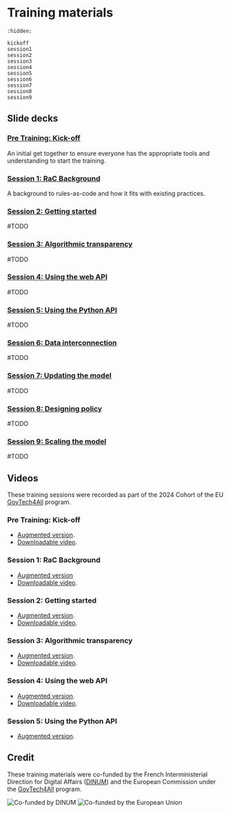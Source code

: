 # <i icon-name="book"></i> Training materials

```{toctree}
:hidden:

kickoff
session1
session2
session3
session4
session5
session6
session7
session8
session9
```

## Slide decks

### [Pre Training: Kick-off](./kickoff.md)
An initial get together to ensure everyone has the appropriate tools and understanding to start the training.

### [Session 1: RaC Background](./session1.md)
A background to rules-as-code and how it fits with existing practices.

### [Session 2: Getting started](./session2.md)
#TODO

### [Session 3: Algorithmic transparency​](./session3.md)
#TODO

### [Session 4: Using the web API​](./session4.md)
#TODO

### [Session 5: Using the Python API​](./session5.md)
#TODO

### [Session 6: Data interconnection​​](./session6.md)
#TODO

### [Session 7: Updating the model​​](./session7.md)
#TODO

### [Session 8: Designing policy​​​](./session8.md)
#TODO

### [Session 9: Scaling the model​​​​](./session9.md)
#TODO


## Videos

These training sessions were recorded as part of the 2024 Cohort of the EU [GovTech4All](https://interoperable-europe.ec.europa.eu/collection/govtechconnect/govtech4all) program.

### Pre Training: Kick-off

- [Augmented version](https://webinaire.bbb-dinum-scalelite.visio.education.fr/playback/presentation/2.3/8a90c519e4ee59747cef18db09714b2ddac0e8b9-1715760590666).
- [Downloadable video](https://cloud.openfisca.org/s/582X5QjoZ6CjTmF?dir=undefined&openfile=8096).

### Session 1: RaC Background

- [Augmented version](https://webinaire.bbb-dinum-scalelite.visio.education.fr/playback/presentation/2.3/8a90c519e4ee59747cef18db09714b2ddac0e8b9-1716360868420)
- [Downloadable video](https://cloud.openfisca.org/s/582X5QjoZ6CjTmF?dir=undefined&openfile=8178).

### Session 2: Getting started

- [Augmented version](https://webinaire.bbb-dinum-scalelite.visio.education.fr/playback/presentation/2.3/8a90c519e4ee59747cef18db09714b2ddac0e8b9-1716532557643).
- [Downloadable video](https://cloud.openfisca.org/s/582X5QjoZ6CjTmF?dir=undefined&openfile=8178).

### Session 3: Algorithmic transparency

- [Augmented version](https://webinaire.bbb-dinum-scalelite.visio.education.fr/playback/presentation/2.3/8a90c519e4ee59747cef18db09714b2ddac0e8b9-1716965399220).
- [Downloadable video](https://cloud.openfisca.org/s/582X5QjoZ6CjTmF?dir=undefined&openfile=8176).

### Session 4: Using the web API

- [Augmented version](https://webinaire.bbb-dinum-scalelite.visio.education.fr/playback/presentation/2.3/8a90c519e4ee59747cef18db09714b2ddac0e8b9-1718172092967).
- [Downloadable video](https://cloud.openfisca.org/s/582X5QjoZ6CjTmF?dir=undefined&openfile=8218).

### Session 5: Using the Python API

- [Augmented version](https://webinaire.bbb-dinum-scalelite.visio.education.fr/playback/presentation/2.3/8a90c519e4ee59747cef18db09714b2ddac0e8b9-1718779000584).

## Credit

These training materials were co-funded by the French Interministerial Direction for Digital Affairs ([DINUM](https://www.numerique.gouv.fr)) and the European Commission under the [GovTech4All](https://interoperable-europe.ec.europa.eu/collection/govtechconnect/govtech4all) program.

<div class="cofunders">
  <img src="/_static/img/training/dinum.png" alt="Co-funded by DINUM" />
  <img src="/_static/img/training/cofunded_by_eu.png" alt="Co-funded by the European Union" />
</div>

